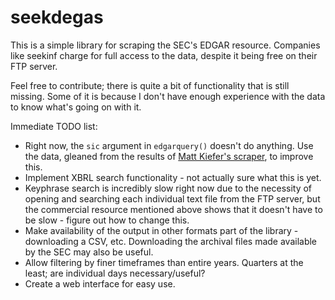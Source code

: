 # seekdegas

This is a simple library for scraping the SEC's EDGAR resource. Companies like seekinf charge for full access to the data, despite it being free on their FTP server.

Feel free to contribute; there is quite a bit of functionality that is still missing. Some of it is because I don't have enough experience with the data to know what's going on with it.

Immediate TODO list:
- Right now, the <code>sic</code> argument in <code>edgarquery()</code> doesn't do anything. Use the data, gleaned from the results of <a href="https://github.com/mattkiefer/sec-sic-scraper/blob/master/scraper.py">Matt Kiefer's scraper</a>, to improve this.
- Implement XBRL search functionality - not actually sure what this is yet.
- Keyphrase search is incredibly slow right now due to the necessity of opening and searching each individual text file from the FTP server, but the commercial resource mentioned above shows that it doesn't have to be slow - figure out how to change this. 
- Make availability of the output in other formats part of the library - downloading a CSV, etc. Downloading the archival files made available by the SEC may also be useful.
- Allow filtering by finer timeframes than entire years. Quarters at the least; are individual days necessary/useful?
- Create a web interface for easy use.
